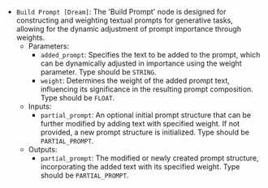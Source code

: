 - `Build Prompt [Dream]`: The 'Build Prompt' node is designed for constructing and weighting textual prompts for generative tasks, allowing for the dynamic adjustment of prompt importance through weights.
    - Parameters:
        - `added_prompt`: Specifies the text to be added to the prompt, which can be dynamically adjusted in importance using the weight parameter. Type should be `STRING`.
        - `weight`: Determines the weight of the added prompt text, influencing its significance in the resulting prompt composition. Type should be `FLOAT`.
    - Inputs:
        - `partial_prompt`: An optional initial prompt structure that can be further modified by adding text with specified weight. If not provided, a new prompt structure is initialized. Type should be `PARTIAL_PROMPT`.
    - Outputs:
        - `partial_prompt`: The modified or newly created prompt structure, incorporating the added text with its specified weight. Type should be `PARTIAL_PROMPT`.
